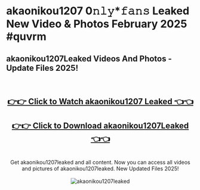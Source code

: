 # akaonikou1207 0𝚗𝚕𝚢*𝚏𝚊𝚗𝚜 Leaked New Video & Photos February 2025 #quvrm

<h2>akaonikou1207Leaked Videos And Photos - Update Files 2025!</h2>
<br>
<div align="center">
<h2><a href="https://mediaupload.pro?title=akaonikou1207&ref=11F" rel="nofollow">👉👉 Click to Watch akaonikou1207 Leaked 👈👈</a></h2>
<h2><a href="https://mediaupload.pro?title=akaonikou1207&ref=11F" rel="nofollow">👉👉 Click to Download akaonikou1207Leaked 👈👈</a></h2>
<br>
Get akaonikou1207leaked and all content. Now you can access all videos and pictures of akaonikou1207leaked. New Updated Files 2025!
<br>
<br>
<a href="https://mediaupload.pro?title=akaonikou1207&ref=11F" rel="nofollow" data-target="animated-image.originalLink"><img src="https://i.ibb.co/Gkj2r4b/banner.png" alt="akaonikou1207leaked" style="max-width: 100%; display: inline-block;" data-target="animated-image.originalImage"></a>
</div>
<br>

